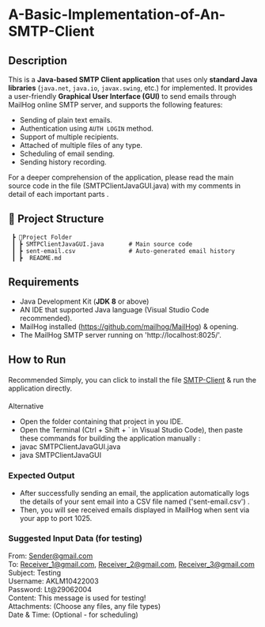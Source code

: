 # A-Basic-Implementation-of-An-SMTP-Client

## Description

This is a **Java-based SMTP Client application** that uses only **standard Java libraries** (`java.net`, `java.io`, `javax.swing`, etc.) for implemented. It provides a user-friendly **Graphical User Interface (GUI)** to send emails through MailHog online SMTP server, and supports the following features:

- Sending of plain text emails.
- Authentication using `AUTH LOGIN` method.
- Support of multiple recipients.
- Attached of multiple files of any type.
- Scheduling of email sending. 
- Sending history recording. 

> 

For a deeper comprehension of the application, please read the main source code in the file (SMTPClientJavaGUI.java) with my comments in detail of each important parts .



## 📁 Project Structure
```
 ┣ 📂Project Folder
 ┃ ┣ SMTPClientJavaGUI.java       # Main source code
 ┃ ┣ sent-email.csv               # Auto-generated email history
 ┃ ┣  README.md
```





## Requirements

- Java Development Kit (**JDK 8** or above)
- AN IDE that supported Java language  (Visual Studio Code recommended).
- MailHog installed (https://github.com/mailhog/MailHog) & opening.
- The MailHog SMTP server running on 'http://localhost:8025/'.



## How to Run
####
Recommended
Simply, you can click to install the file [SMTP-Client](https://github.com/lethaian29062004/A-Basic-Implementation-of-An-SMTP-Client/blob/main/SMTP-Client.exe) & run the application directly.


####
Alternative
- Open the folder containing that project in you IDE.
- Open the Terminal (Ctrl + Shift + ` in Visual Studio Code), then paste these commands for building the application manually : 
- javac SMTPClientJavaGUI.java
- java SMTPClientJavaGUI



### Expected Output
- After successfully sending an email, the application automatically logs the details of your sent email into a CSV file named ('sent-email.csv') .
- Then, you will see received emails displayed in MailHog when sent via your app to port 1025.





### Suggested Input Data (for testing)
From: Sender@gmail.com  
To: Receiver_1@gmail.com, Receiver_2@gmail.com, Receiver_3@gmail.com  
Subject: Testing  
Username: AKLM10422003  
Password: Lt@29062004  
Content: This message is used for testing!  
Attachments: (Choose any files, any file types)  
Date & Time: (Optional - for scheduling)

